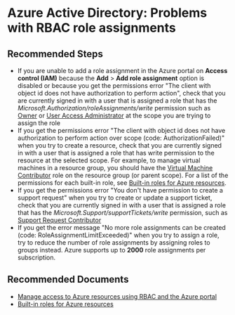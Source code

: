 <properties
    pageTitle="Problems with RBAC role assignments"
    description="Azure Active Directory troubleshooting"
    service="microsoft.aad"
    resource="Microsoft_AAD_IAM"
    authors="rolyon"
    ms.author="rolyon"
    displayOrder=""
    articleId="694d1932-31de-4b5b-b393-22a52c75d533"
    diagnosticScenario=""
    selfHelpType="generic"
    supportTopicIds="32615426"
    resourceTags=""
    productPesIds="16578"
    cloudEnvironments="public"
/>

# Azure Active Directory: Problems with RBAC role assignments

## **Recommended Steps**

* If you are unable to add a role assignment in the Azure portal on **Access control (IAM)** because the **Add** > **Add role assignment** option is disabled or because you get the permissions error "The client with object id does not have authorization to perform action", check that you are currently signed in with a user that is assigned a role that has the *Microsoft.Authorization/roleAssignments/write* permission such as [Owner](https://docs.microsoft.com/azure/role-based-access-control/built-in-roles#owner) or [User Access Administrator](https://docs.microsoft.com/azure/role-based-access-control/built-in-roles#user-access-administrator) at the scope you are trying to assign the role
* If you get the permissions error "The client with object id does not have authorization to perform action over scope (code: AuthorizationFailed)" when you try to create a resource, check that you are currently signed in with a user that is assigned a role that has write permission to the resource at the selected scope. For example, to manage virtual machines in a resource group, you should have the [Virtual Machine Contributor](https://docs.microsoft.com/azure/role-based-access-control/built-in-roles#virtual-machine-contributor) role on the resource group (or parent scope). For a list of the permissions for each built-in role, see [Built-in roles for Azure resources](https://docs.microsoft.com/azure/role-based-access-control/built-in-roles).
* If you get the permissions error "You don't have permission to create a support request" when you try to create or update a support ticket, check that you are currently signed in with a user that is assigned a role that has the *Microsoft.Support/supportTickets/write* permission, such as [Support Request Contributor](https://docs.microsoft.com/azure/role-based-access-control/built-in-roles#support-request-contributor)
* If you get the error message  "No more role assignments can be created (code: RoleAssignmentLimitExceeded)" when you try to assign a role, try to reduce the number of role assignments by assigning roles to groups instead. Azure supports up to **2000** role assignments per subscription.

## **Recommended Documents**

- [Manage access to Azure resources using RBAC and the Azure portal](https://docs.microsoft.com/azure/role-based-access-control/role-assignments-portal)
- [Built-in roles for Azure resources](https://docs.microsoft.com/azure/role-based-access-control/built-in-roles)
